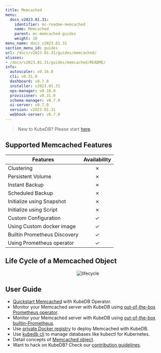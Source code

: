 ```yaml
---
title: Memcached
menu:
  docs_v2023.01.31:
    identifier: mc-readme-memcached
    name: Memcached
    parent: mc-memcached-guides
    weight: 10
menu_name: docs_v2023.01.31
section_menu_id: guides
url: /docs/v2023.01.31/guides/memcached/
aliases:
- /docs/v2023.01.31/guides/memcached/README/
info:
  autoscaler: v0.16.0
  cli: v0.31.0
  dashboard: v0.7.0
  installer: v2023.01.31
  ops-manager: v0.18.0
  provisioner: v0.31.0
  schema-manager: v0.7.0
  ui-server: v0.7.0
  version: v2023.01.31
  webhook-server: v0.7.0
---
```


> New to KubeDB? Please start [here](/docs/v2023.01.31/README).

## Supported Memcached Features

| Features                     | Availability |
| ---------------------------- | :----------: |
| Clustering                   |   &#10007;   |
| Persistent Volume            |   &#10007;   |
| Instant Backup               |   &#10007;   |
| Scheduled Backup             |   &#10007;   |
| Initialize using Snapshot    |   &#10007;   |
| Initialize using Script      |   &#10007;   |
| Custom Configuration         |   &#10003;   |
| Using Custom docker image    |   &#10003;   |
| Builtin Prometheus Discovery |   &#10003;   |
| Using Prometheus operator    |   &#10003;   |

## Life Cycle of a Memcached Object

<p align="center">
  <img alt="lifecycle"  src="/docs/v2023.01.31/images/memcached/memcached-lifecycle.png">
</p>

## User Guide

- [Quickstart Memcached](/docs/v2023.01.31/guides/memcached/quickstart/quickstart) with KubeDB Operator.
- Monitor your Memcached server with KubeDB using [out-of-the-box Prometheus operator](/docs/v2023.01.31/guides/memcached/monitoring/using-prometheus-operator).
- Monitor your Memcached server with KubeDB using [out-of-the-box builtin-Prometheus](/docs/v2023.01.31/guides/memcached/monitoring/using-builtin-prometheus).
- Use [private Docker registry](/docs/v2023.01.31/guides/memcached/private-registry/using-private-registry) to deploy Memcached with KubeDB.
- Use [kubedb cli](/docs/v2023.01.31/guides/memcached/cli/cli) to manage databases like kubectl for Kubernetes.
- Detail concepts of [Memcached object](/docs/v2023.01.31/guides/memcached/concepts/memcached).
- Want to hack on KubeDB? Check our [contribution guidelines](/docs/v2023.01.31/CONTRIBUTING).
